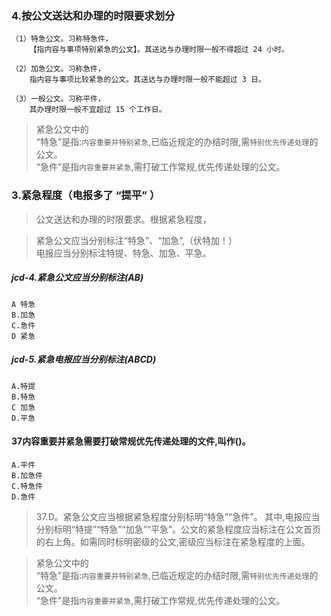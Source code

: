 ### 4.按公文送达和办理的时限要求划分
    （1）特急公文。习称特急件，
        【指内容与事项特别紧急的公文】。其送达与办理时限一般不得超过 24 小时。
        
    （2）加急公文。习称急件，
        指内容与事项比较紧急的公文。其送达与办理时限一般不能超过 3 日。
        
    （3）一般公文。习称平件，
        其办理时限一般不宜超过 15 个工作日。

>   紧急公文中的    
        “特急”是指:`内容重要并特别紧急`,已临近规定的办结时限,需`特别优先传递处理`的公文。      
>   “急件”是指`内容重要并紧急`,需打破工作常规,优先传递处理的公文。      

### 3.紧急程度（电报多了 “提平” ）
>   公文送达和办理的时限要求。根据紧急程度，   
    
>   紧急公文应当分别标注“特急”、“加急”,（伏特加！）      
    电报应当分别标注特提、特急、加急、平急。     

##### jcd-4.紧急公文应当分别标注(AB)
    A 特急
    B.加急
    C.急件
    D 紧急
    
##### jcd-5.紧急电报应当分别标注(ABCD)
    A.特提
    B.特急
    C 加急
    D.平急

#### 37内容重要并紧急需要打破常规优先传递处理的文件,叫作()。
    A.平件
    B.加急件
    C.特急件
    D.急件
>   37.D。紧急公文应当根据紧急程度分别标明“特急”“急件”。
其中,电报应当分别标明“特提”“特急”“加急”“平急”。公文的紧急程度应当标注在公文首页
    的右上角。如需同时标明密级的公文,密级应当标注在紧急程度的上面。
    
>   紧急公文中的    
        “特急”是指:`内容重要并特别紧急`,已临近规定的办结时限,需`特别优先传递处理`的公文。      
>   “急件”是指`内容重要并紧急`,需打破工作常规,优先传递处理的公文。     
















